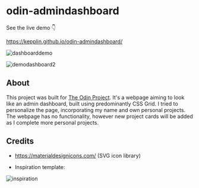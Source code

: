 # odin-admindashboard

See the live demo 👇

https://kepplin.github.io/odin-admindashboard/

![dashboarddemo](https://user-images.githubusercontent.com/107027281/211228040-1c8b33fd-77b7-45d7-b6f0-94a4389aa525.png)

![demodashboard2](https://user-images.githubusercontent.com/107027281/211228278-ad924efa-3fda-456e-8dc3-55605910a8b6.png)

## About

This project was built for [The Odin Project](https://www.theodinproject.com/lessons/node-path-intermediate-html-and-css-admin-dashboard). It's a webpage aiming to look like an admin dashboard, built using predominantly CSS Grid. I tried to personalize the page, incorporating my name and own personal projects. The webpage has no functionality, however new project cards will be added as I complete more personal projects.

## Credits

- https://materialdesignicons.com/ (SVG icon library)

- Inspiration template:

![inspiration](https://user-images.githubusercontent.com/107027281/211228190-c8455013-e579-4e04-aa81-66e4b475e841.png)
